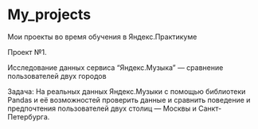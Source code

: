 # My_projects
Мои проекты во время обучения в Яндекс.Практикуме

Проект №1.

Исследование данных сервиса “Яндекс.Музыка” — сравнение пользователей двух городов

Задача: На реальных данных Яндекс.Музыки c помощью библиотеки Pandas и её возможностей проверить данные и сравнить поведение и предпочтения пользователей двух столиц — Москвы и Санкт-Петербурга.


